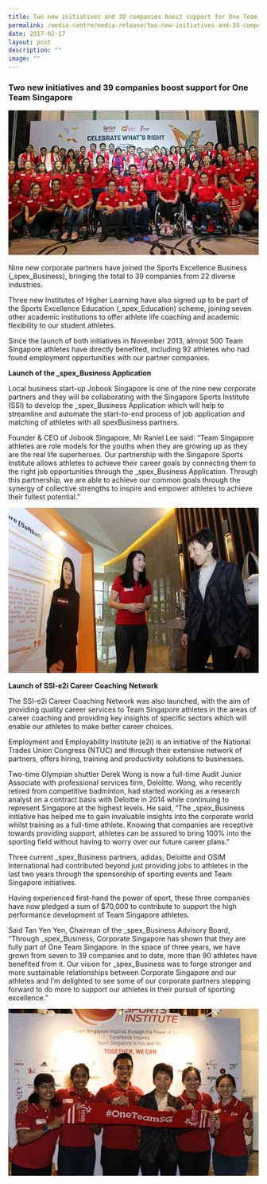 ```yaml
---
title: Two new initiatives and 39 companies boost support for One Team Singapore
permalink: /media-centre/media-release/two-new-initiatives-and-39-companies-boost-support-for-one-team/
date: 2017-02-17
layout: post
description: ""
image: ""
---
```

### **Two new initiatives and 39 companies boost support for One Team Singapore**
![](/images/Media%20Centre/Media%20Release/2017/February/Group%20Photo%20featuring%20TeamSG%20athletes%20with%20spexBusiness%20and%20spexEducation%20partners.jpeg)

Nine new corporate partners have joined the Sports Excellence Business (_spex_Business), bringing the total to 39 companies from 22 diverse industries.

Three new Institutes of Higher Learning have also signed up to be part of the Sports Excellence Education (_spex_Education) scheme, joining seven other academic institutions to offer athlete life coaching and academic flexibility to our student athletes.

Since the launch of both initiatives in November 2013, almost 500 Team Singapore athletes have directly benefited, including 92 athletes who had found employment opportunities with our partner companies.

**Launch of the _spex_Business Application**

Local business start-up Jobook Singapore is one of the nine new corporate partners and they will be collaborating with the Singapore Sports Institute (SSI) to develop the _spex_Business Application which will help to streamline and automate the start-to-end process of job application and matching of athletes with all spexBusiness partners.

Founder & CEO of Jobook Singapore, Mr Raniel Lee said: “Team Singapore athletes are role models for the youths when they are growing up as they are the real life superheroes. Our partnership with the Singapore Sports Institute allows athletes to achieve their career goals by connecting them to the right job opportunities through the _spex_Business Application. Through this partnership, we are able to achieve our common goals through the synergy of collective strengths to inspire and empower athletes to achieve their fullest potential.”

![](/images/Media%20Centre/Media%20Release/2017/February/Minister%20Grace%20Fu%20interacting%20with%20TeamSG%20Softballer%20Cerigwen%20Ng%20at%20the%20Celebrate%20Whats%20Right.jpeg)

**Launch of SSI-e2i Career Coaching Network**

The SSI-e2i Career Coaching Network was also launched, with the aim of providing quality career services to Team Singapore athletes in the areas of career coaching and providing key insights of specific sectors which will enable our athletes to make better career choices.

Employment and Employability Institute (e2i) is an initiative of the National Trades Union Congress (NTUC) and through their extensive network of partners, offers hiring, training and productivity solutions to businesses.

Two-time Olympian shuttler Derek Wong is now a full-time Audit Junior Associate with professional services firm, Deloitte. Wong, who recently retired from competitive badminton, had started working as a research analyst on a contract basis with Deloitte in 2014 while continuing to represent Singapore at the highest levels. He said, “The _spex_Business initiative has helped me to gain invaluable insights into the corporate world whilst training as a full-time athlete. Knowing that companies are receptive towards providing support, athletes can be assured to bring 100% into the sporting field without having to worry over our future career plans.”

Three current _spex_Business partners, adidas, Deloitte and OSIM International had contributed beyond just providing jobs to athletes in the last two years through the sponsorship of sporting events and Team Singapore initiatives.

Having experienced first-hand the power of sport, these three companies have now pledged a sum of $70,000 to contribute to support the high performance development of Team Singapore athletes.   

Said Tan Yen Yen, Chairman of the _spex_Business Advisory Board, “Through _spex_Business, Corporate Singapore has shown that they are fully part of One Team Singapore. In the space of three years, we have grown from seven to 39 companies and to date, more than 90 athletes have benefited from it. Our vision for _spex_Business was to forge stronger and more sustainable relationships between Corporate Singapore and our athletes and I’m delighted to see some of our corporate partners stepping forward to do more to support our athletes in their pursuit of sporting excellence.”

![](/images/Media%20Centre/Media%20Release/2017/February/Minister%20Grace%20Fu%20with%20TeamSG%20Athletes%20L%20to%20R%20%20Syahidah%20Alim%20Shanti%20Pereira%20Shakir%20Juanda.jpeg)